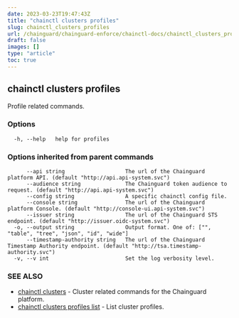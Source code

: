 ```yaml
---
date: 2023-03-23T19:47:43Z
title: "chainctl clusters profiles"
slug: chainctl_clusters_profiles
url: /chainguard/chainguard-enforce/chainctl-docs/chainctl_clusters_profiles/
draft: false
images: []
type: "article"
toc: true
---
```

## chainctl clusters profiles

Profile related commands.

### Options

```
  -h, --help   help for profiles
```

### Options inherited from parent commands

```
      --api string                   The url of the Chainguard platform API. (default "http://api.api-system.svc")
      --audience string              The Chainguard token audience to request. (default "http://api.api-system.svc")
      --config string                A specific chainctl config file.
      --console string               The url of the Chainguard platform Console. (default "http://console-ui.api-system.svc")
      --issuer string                The url of the Chainguard STS endpoint. (default "http://issuer.oidc-system.svc")
  -o, --output string                Output format. One of: ["", "table", "tree", "json", "id", "wide"]
      --timestamp-authority string   The url of the Chainguard Timestamp Authority endpoint. (default "http://tsa.timestamp-authority.svc")
  -v, --v int                        Set the log verbosity level.
```

### SEE ALSO

* [chainctl clusters](/chainguard/chainguard-enforce/chainctl-docs/chainctl_clusters/)	 - Cluster related commands for the Chainguard platform.
* [chainctl clusters profiles list](/chainguard/chainguard-enforce/chainctl-docs/chainctl_clusters_profiles_list/)	 - List cluster profiles.

